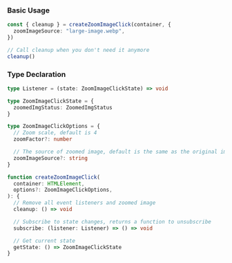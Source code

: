 <script setup>
import BundleSize from '../components/BundleSize.vue'
</script>

<BundleSize func="createZoomImageClick" />

### Basic Usage

```ts
const { cleanup } = createZoomImageClick(container, {
  zoomImageSource: "large-image.webp",
})

// Call cleanup when you don't need it anymore
cleanup()
```

### Type Declaration

```ts
type Listener = (state: ZoomImageClickState) => void

type ZoomImageClickState = {
  zoomedImgStatus: ZoomedImgStatus
}

type ZoomImageClickOptions = {
  // Zoom scale, default is 4
  zoomFactor?: number

  // The source of zoomed image, default is the same as the original image
  zoomImageSource?: string
}

function createZoomImageClick(
  container: HTMLElement,
  options?: ZoomImageClickOptions,
): {
  // Remove all event listeners and zoomed image
  cleanup: () => void

  // Subscribe to state changes, returns a function to unsubscribe
  subscribe: (listener: Listener) => () => void

  // Get current state
  getState: () => ZoomImageClickState
}
```

